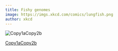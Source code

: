 ```yaml
---
title: Fishy genomes
image: https://imgs.xkcd.com/comics/lungfish.png
author: xkcd
---
```

![Copy1aCopy2b](https://imgs.xkcd.com/comics/lungfish.png)

<!-- excerpt start -->
[Copy1aCopy2b](https://xkcd.com/3064/)
<!-- excerpt end -->
